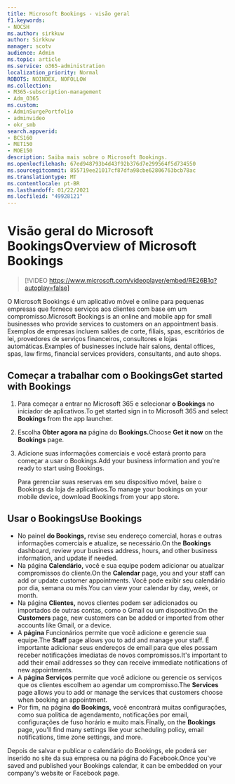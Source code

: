 ```yaml
---
title: Microsoft Bookings - visão geral
f1.keywords:
- NOCSH
ms.author: sirkkuw
author: Sirkkuw
manager: scotv
audience: Admin
ms.topic: article
ms.service: o365-administration
localization_priority: Normal
ROBOTS: NOINDEX, NOFOLLOW
ms.collection:
- M365-subscription-management
- Adm_O365
ms.custom:
- AdminSurgePortfolio
- adminvideo
- okr_smb
search.appverid:
- BCS160
- MET150
- MOE150
description: Saiba mais sobre o Microsoft Bookings.
ms.openlocfilehash: 67ed948793b4d43f92b376d7e299564f5d734550
ms.sourcegitcommit: 855719ee21017cf87dfa98cbe62806763bcb78ac
ms.translationtype: MT
ms.contentlocale: pt-BR
ms.lasthandoff: 01/22/2021
ms.locfileid: "49928121"
---
```

# <a name="overview-of-microsoft-bookings"></a><span data-ttu-id="4526b-103">Visão geral do Microsoft Bookings</span><span class="sxs-lookup"><span data-stu-id="4526b-103">Overview of Microsoft Bookings</span></span>

> [!VIDEO https://www.microsoft.com/videoplayer/embed/RE26B1q?autoplay=false]

<span data-ttu-id="4526b-104">O Microsoft Bookings é um aplicativo móvel e online para pequenas empresas que fornece serviços aos clientes com base em um compromisso.</span><span class="sxs-lookup"><span data-stu-id="4526b-104">Microsoft Bookings is an online and mobile app for small businesses who provide services to customers on an appointment basis.</span></span> <span data-ttu-id="4526b-105">Exemplos de empresas incluem salões de corte, filiais, spas, escritórios de lei, provedores de serviços financeiros, consultores e lojas automáticas.</span><span class="sxs-lookup"><span data-stu-id="4526b-105">Examples of businesses include hair salons, dental offices, spas, law firms, financial services providers, consultants, and auto shops.</span></span>

## <a name="get-started-with-bookings"></a><span data-ttu-id="4526b-106">Começar a trabalhar com o Bookings</span><span class="sxs-lookup"><span data-stu-id="4526b-106">Get started with Bookings</span></span>

1. <span data-ttu-id="4526b-107">Para começar a entrar no Microsoft 365 e selecionar **o Bookings** no iniciador de aplicativos.</span><span class="sxs-lookup"><span data-stu-id="4526b-107">To get started sign in to Microsoft 365 and select **Bookings** from the app launcher.</span></span>
1. <span data-ttu-id="4526b-108">Escolha **Obter agora na** página do **Bookings.**</span><span class="sxs-lookup"><span data-stu-id="4526b-108">Choose **Get it now** on the **Bookings** page.</span></span>
1. <span data-ttu-id="4526b-109">Adicione suas informações comerciais e você estará pronto para começar a usar o Bookings.</span><span class="sxs-lookup"><span data-stu-id="4526b-109">Add your business information and you're ready to start using Bookings.</span></span>

    <span data-ttu-id="4526b-110">Para gerenciar suas reservas em seu dispositivo móvel, baixe o Bookings da loja de aplicativos.</span><span class="sxs-lookup"><span data-stu-id="4526b-110">To manage your bookings on your mobile device, download Bookings from your app store.</span></span>

## <a name="use-bookings"></a><span data-ttu-id="4526b-111">Usar o Bookings</span><span class="sxs-lookup"><span data-stu-id="4526b-111">Use Bookings</span></span>

- <span data-ttu-id="4526b-112">No painel **do Bookings,** revise seu endereço comercial, horas e outras informações comerciais e atualize, se necessário.</span><span class="sxs-lookup"><span data-stu-id="4526b-112">On the **Bookings** dashboard, review your business address, hours, and other business information, and update if needed.</span></span>
- <span data-ttu-id="4526b-113">Na página **Calendário,** você e sua equipe podem adicionar ou atualizar compromissos do cliente.</span><span class="sxs-lookup"><span data-stu-id="4526b-113">On the **Calendar** page, you and your staff can add or update customer appointments.</span></span> <span data-ttu-id="4526b-114">Você pode exibir seu calendário por dia, semana ou mês.</span><span class="sxs-lookup"><span data-stu-id="4526b-114">You can view your calendar by day, week, or month.</span></span>
- <span data-ttu-id="4526b-115">Na página **Clientes,** novos clientes podem ser adicionados ou importados de outras contas, como o Gmail ou um dispositivo.</span><span class="sxs-lookup"><span data-stu-id="4526b-115">On the **Customers** page, new customers can be added or imported from other accounts like Gmail, or a device.</span></span>
- <span data-ttu-id="4526b-116">A **página** Funcionários permite que você adicione e gerencie sua equipe.</span><span class="sxs-lookup"><span data-stu-id="4526b-116">The **Staff** page allows you to add and manage your staff.</span></span> <span data-ttu-id="4526b-117">É importante adicionar seus endereços de email para que eles possam receber notificações imediatas de novos compromissos.</span><span class="sxs-lookup"><span data-stu-id="4526b-117">It's important to add their email addresses so they can receive immediate notifications of new appointments.</span></span>
- <span data-ttu-id="4526b-118">A **página Serviços** permite que você adicione ou gerencie os serviços que os clientes escolhem ao agendar um compromisso.</span><span class="sxs-lookup"><span data-stu-id="4526b-118">The **Services** page allows you to add or manage the services that customers choose when booking an appointment.</span></span>
- <span data-ttu-id="4526b-119">Por fim, na página **do Bookings,** você encontrará muitas configurações, como sua política de agendamento, notificações por email, configurações de fuso horário e muito mais.</span><span class="sxs-lookup"><span data-stu-id="4526b-119">Finally, on the **Bookings** page, you'll find many settings like your scheduling policy, email notifications, time zone settings, and more.</span></span>

<span data-ttu-id="4526b-120">Depois de salvar e publicar o calendário do Bookings, ele poderá ser inserido no site da sua empresa ou na página do Facebook.</span><span class="sxs-lookup"><span data-stu-id="4526b-120">Once you've saved and published your Bookings calendar, it can be embedded on your company's website or Facebook page.</span></span>
